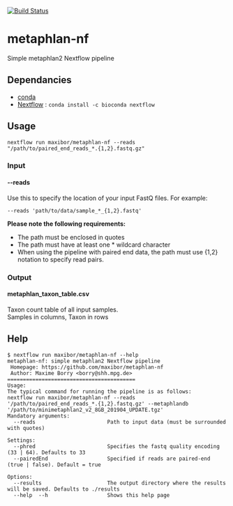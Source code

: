 [![Build Status](https://travis-ci.com/maxibor/metaphlan-nf.svg?token=pwT9AgYi4qJY4LTp9WUy&branch=master)](https://travis-ci.com/maxibor/metaphlan-nf)

# metaphlan-nf

Simple metaphlan2 Nextflow pipeline

## Dependancies

- [conda](https://conda.io/en/latest/) 
- [Nextflow](https://www.nextflow.io/) : `conda install -c bioconda nextflow`

## Usage

```
nextflow run maxibor/metaphlan-nf --reads "/path/to/paired_end_reads_*.{1,2}.fastq.gz"
```

### Input

#### --reads

Use this to specify the location of your input FastQ files. For example:

`--reads 'path/to/data/sample_*_{1,2}.fastq'`

**Please note the following requirements:**

- The path must be enclosed in quotes
- The path must have at least one * wildcard character
- When using the pipeline with paired end data, the path must use {1,2} notation to specify read pairs.


### Output

#### metaphlan_taxon_table.csv

Taxon count table of all input samples.  
Samples in columns, Taxon in rows

## Help

```
$ nextflow run maxibor/metaphlan-nf --help
metaphlan-nf: simple metaphlan2 Nextflow pipeline
 Homepage: https://github.com/maxibor/metaphlan-nf
 Author: Maxime Borry <borry@shh.mpg.de>
=========================================
Usage:
The typical command for running the pipeline is as follows:
nextflow run maxibor/metaphlan-nf --reads '/path/to/paired_end_reads_*.{1,2}.fastq.gz' --metaphlandb '/path/to/minimetaphlan2_v2_8GB_201904_UPDATE.tgz'
Mandatory arguments:
  --reads                       Path to input data (must be surrounded with quotes)

Settings:
  --phred                       Specifies the fastq quality encoding (33 | 64). Defaults to 33
  --pairedEnd                   Specified if reads are paired-end (true | false). Default = true

Options:
  --results                     The output directory where the results will be saved. Defaults to ./results
  --help  --h                   Shows this help page
```
